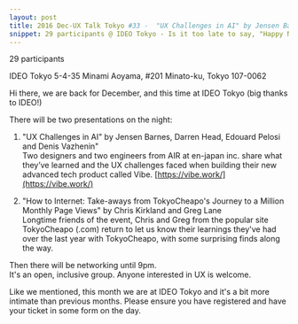 ```yaml
---
layout: post
title: 2016 Dec-UX Talk Tokyo #33 -  "UX Challenges in AI" by Jensen Barnes, Darren Head, Edouard Pelosi and Denis Vazhenin" and "How to Internet - Take-aways from TokyoCheapo's Journey to a Million Monthly Page Views" by Greg Lane and Chris Kirkland
snippet: 29 participants @ IDEO Tokyo - Is it too late to say, "Happy New Year?" ^^ Well, UXTalkTokyo is <em>back</em> with our first -
---
```

29 participants

IDEO Tokyo 5-4-35 Minami Aoyama, #201 Minato-ku, Tokyo 107-0062

Hi there, we are back for December, and this time at IDEO Tokyo (big thanks to IDEO!)

There will be two presentations on the night:<br>
1) "UX Challenges in AI" by Jensen Barnes, Darren Head, Edouard Pelosi and Denis Vazhenin"<br>
Two designers and two engineers from AIR at en-japan inc. share what they’ve learned and the UX challenges faced when building their new advanced tech product called Vibe. [https://vibe.work/](https://vibe.work/)

2) "How to Internet: Take-aways from TokyoCheapo's Journey to a Million Monthly Page Views" by Chris Kirkland and Greg Lane<br>
Longtime friends of the event, Chris and Greg from the popular site TokyoCheapo (.com) return to let us know their learnings they've had over the last year with TokyoCheapo, with some surprising finds along the way. 

Then there will be networking until 9pm.<br>
It's an open, inclusive group. Anyone interested in UX is welcome.

Like we mentioned, this month we are at IDEO Tokyo and it's a bit more intimate than previous months. Please ensure you have registered and have your ticket in some form on the day.  

